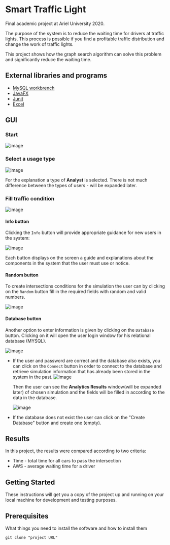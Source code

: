 # Smart Traffic Light

Final academic project at Ariel University 2020.

The purpose of the system is to reduce the waiting time for drivers at traffic lights. 
This process is possible if you find a profitable traffic distribution and change the work of traffic lights.

This project shows how the graph search algorithm can solve this problem and significantly reduce the waiting time.

## External libraries and programs
* [MySQL workbrench](https://dev.mysql.com/downloads/workbench/)
* [JavaFX](https://openjfx.io/)
* [Junit](https://junit.org/junit5/)
* [Excel](https://www.microsoft.com/en-us/microsoft-365/excel)

## GUI
### Start
![image](https://user-images.githubusercontent.com/44946807/95659467-f9f3c800-0b29-11eb-83ad-eaff1c1719e3.png)

### Select a usage type
![image](https://user-images.githubusercontent.com/44946807/95659549-80a8a500-0b2a-11eb-987f-7b833f0e9166.png)

For the explanation a type of **Analyst** is selected. There is not much difference between the types of users - will be expanded later.

### Fill traffic condition
![image](https://user-images.githubusercontent.com/44946807/95660626-c321b000-0b31-11eb-9ae3-3acce5337a35.png)

#### Info button
Clicking the ```Info``` button will provide appropriate guidance for new users in the system: 

![image](https://user-images.githubusercontent.com/44946807/95660398-3e826200-0b30-11eb-9a58-934263397312.png)

Each button displays on the screen a guide and explanations about the components in the system that the user must use or notice.

#### Random button
To create intersections conditions for the simulation the user can by clicking on the ```Random``` button fill in the required fields with random and valid numbers.

![image](https://user-images.githubusercontent.com/44946807/95660679-14ca3a80-0b32-11eb-9d8c-cd088f752ce2.png)

#### Database button
Another option to enter information is given by clicking on the ```Database``` button. Clicking on it will open the user login window for his relational database (MYSQL).

![image](https://user-images.githubusercontent.com/44946807/95661054-dc782b80-0b34-11eb-970f-54b4c57b1406.png)

* If the user and password are correct and the database also exists, you can click on the ```Connect``` button in order to connect to the database and retrieve simulation
  information that has already been stored in the system in the past.
  ![image](https://user-images.githubusercontent.com/44946807/95661180-febe7900-0b35-11eb-9796-25239d1c80e9.png)
  
  Then the user can see the **Analytics Results** window(will be expanded later) of chosen simulation and the fields will be filled in according to the data in the database.
  
  ![image](https://user-images.githubusercontent.com/44946807/95661367-61644480-0b37-11eb-970a-59d8cf92c742.png)

* If the database does not exist the user can click on the "Create Database" button and create one (empty).

## Results
In this project, the results were compared according to two criteria:

* Time - total time for all cars to pass the intersection
* AWS - average waiting time for a driver

## Getting Started

These instructions will get you a copy of the project up and running on your local machine for development and testing purposes. 

## Prerequisites

What things you need to install the software and how to install them

```
git clone "project URL"
```

